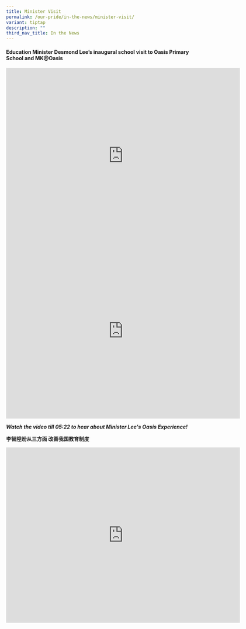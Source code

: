 ```yaml
---
title: Minister Visit
permalink: /our-pride/in-the-news/minister-visit/
variant: tiptap
description: ""
third_nav_title: In the News
---
```

<h4><strong>Education Minister Desmond Lee’s inaugural school visit to Oasis Primary School and MK@Oasis</strong></h4>
<div class="iframe-wrapper">
<iframe height="480" width="640" allowfullscreen="true" frameborder="0" src="https://docs.google.com/presentation/d/e/2PACX-1vRBNssgOJDqnqu9O7RGe5t8hJz8u40N_EFnec2xdhAeH9_sKYYgrOKQwwJ88vntQGJPzEMWGZKKvc0O/pubembed?start=true&amp;loop=true&amp;delayms=10000"></iframe>
</div>
<div class="iframe-wrapper">
<iframe height="480" width="640" allowfullscreen="true" frameborder="0" src="https://www.youtube.com/embed/G-2PN0L96Oc?si=ugcUpYz84ofQ4vUY&amp;start=396"></iframe>
</div>
<p><strong><em>Watch the video till 05:22 to hear about Minister Lee's Oasis Experience!</em></strong>
</p>
<p><strong>李智陞盼从三方面 改善我国教育制度</strong>
</p>
<div class="iframe-wrapper">
<iframe height="480" width="640" allowfullscreen="true" frameborder="0" src="https://www.youtube.com/embed/UM0FMFiEBbA?si=a5HDsGQAPjwYlXZy&amp;controls=0"></iframe>
</div>
<p></p>